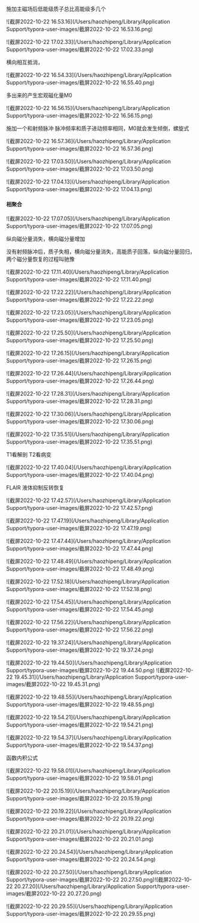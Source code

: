 

施加主磁场后低能级质子总比高能级多几个

![截屏2022-10-22 16.53.16](/Users/haozhipeng/Library/Application Support/typora-user-images/截屏2022-10-22 16.53.16.png)

![截屏2022-10-22 17.02.33](/Users/haozhipeng/Library/Application Support/typora-user-images/截屏2022-10-22 17.02.33.png)

横向相互抵消，  

![截屏2022-10-22 16.54.33](/Users/haozhipeng/Library/Application Support/typora-user-images/截屏2022-10-22 16.55.40.png)

多出来的产生宏观磁化量M0

![截屏2022-10-22 16.56.15](/Users/haozhipeng/Library/Application Support/typora-user-images/截屏2022-10-22 16.56.15.png)



 施加一个和射频脉冲 脉冲频率和质子进动频率相同，M0就会发生倾倒，螺旋式

![截屏2022-10-22 16.57.36](/Users/haozhipeng/Library/Application Support/typora-user-images/截屏2022-10-22 16.57.36.png)





![截屏2022-10-22 17.03.50](/Users/haozhipeng/Library/Application Support/typora-user-images/截屏2022-10-22 17.03.50.png)

![截屏2022-10-22 17.04.13](/Users/haozhipeng/Library/Application Support/typora-user-images/截屏2022-10-22 17.04.13.png)

 

#### 相聚合

![截屏2022-10-22 17.07.05](/Users/haozhipeng/Library/Application Support/typora-user-images/截屏2022-10-22 17.07.05.png)

纵向磁分量消失，横向磁分量增加



没有射频脉冲后，质子失相，横向磁分量消失，高能质子回落，纵向磁分量回归，两个磁分量恢复的过程叫驰豫

![截屏2022-10-22 17.11.40](/Users/haozhipeng/Library/Application Support/typora-user-images/截屏2022-10-22 17.11.40.png)



![截屏2022-10-22 17.22.22](/Users/haozhipeng/Library/Application Support/typora-user-images/截屏2022-10-22 17.22.22.png)

 ![截屏2022-10-22 17.23.05](/Users/haozhipeng/Library/Application Support/typora-user-images/截屏2022-10-22 17.23.05.png)

 ![截屏2022-10-22 17.25.50](/Users/haozhipeng/Library/Application Support/typora-user-images/截屏2022-10-22 17.25.50.png)

 ![截屏2022-10-22 17.26.15](/Users/haozhipeng/Library/Application Support/typora-user-images/截屏2022-10-22 17.26.15.png)

![截屏2022-10-22 17.26.44](/Users/haozhipeng/Library/Application Support/typora-user-images/截屏2022-10-22 17.26.44.png)

 ![截屏2022-10-22 17.28.31](/Users/haozhipeng/Library/Application Support/typora-user-images/截屏2022-10-22 17.28.31.png)

![截屏2022-10-22 17.30.06](/Users/haozhipeng/Library/Application Support/typora-user-images/截屏2022-10-22 17.30.06.png)





![截屏2022-10-22 17.35.51](/Users/haozhipeng/Library/Application Support/typora-user-images/截屏2022-10-22 17.35.51.png)



T1看解剖 T2看病变

![截屏2022-10-22 17.40.04](/Users/haozhipeng/Library/Application Support/typora-user-images/截屏2022-10-22 17.40.04.png)



FLAIR 液体抑制反转恢复

![截屏2022-10-22 17.42.57](/Users/haozhipeng/Library/Application Support/typora-user-images/截屏2022-10-22 17.42.57.png)

![截屏2022-10-22 17.47.19](/Users/haozhipeng/Library/Application Support/typora-user-images/截屏2022-10-22 17.47.19.png)

![截屏2022-10-22 17.47.44](/Users/haozhipeng/Library/Application Support/typora-user-images/截屏2022-10-22 17.47.44.png)

![截屏2022-10-22 17.48.49](/Users/haozhipeng/Library/Application Support/typora-user-images/截屏2022-10-22 17.48.49.png)



![截屏2022-10-22 17.52.18](/Users/haozhipeng/Library/Application Support/typora-user-images/截屏2022-10-22 17.52.18.png)

 ![截屏2022-10-22 17.54.45](/Users/haozhipeng/Library/Application Support/typora-user-images/截屏2022-10-22 17.54.45.png)

 ![截屏2022-10-22 17.56.22](/Users/haozhipeng/Library/Application Support/typora-user-images/截屏2022-10-22 17.56.22.png)





![截屏2022-10-22 19.37.24](/Users/haozhipeng/Library/Application Support/typora-user-images/截屏2022-10-22 19.37.24.png)



![截屏2022-10-22 19.44.50](/Users/haozhipeng/Library/Application Support/typora-user-images/截屏2022-10-22 19.44.50.png) ![截屏2022-10-22 19.45.31](/Users/haozhipeng/Library/Application Support/typora-user-images/截屏2022-10-22 19.45.31.png)





![截屏2022-10-22 19.48.55](/Users/haozhipeng/Library/Application Support/typora-user-images/截屏2022-10-22 19.48.55.png)

 





![截屏2022-10-22 19.54.21](/Users/haozhipeng/Library/Application Support/typora-user-images/截屏2022-10-22 19.54.21.png)

 ![截屏2022-10-22 19.54.37](/Users/haozhipeng/Library/Application Support/typora-user-images/截屏2022-10-22 19.54.37.png)

函数内积公式

![截屏2022-10-22 19.58.01](/Users/haozhipeng/Library/Application Support/typora-user-images/截屏2022-10-22 19.58.01.png)

 

![截屏2022-10-22 20.15.19](/Users/haozhipeng/Library/Application Support/typora-user-images/截屏2022-10-22 20.15.19.png)

![截屏2022-10-22 20.19.22](/Users/haozhipeng/Library/Application Support/typora-user-images/截屏2022-10-22 20.19.22.png)



![截屏2022-10-22 20.21.01](/Users/haozhipeng/Library/Application Support/typora-user-images/截屏2022-10-22 20.21.01.png)

 

![截屏2022-10-22 20.24.54](/Users/haozhipeng/Library/Application Support/typora-user-images/截屏2022-10-22 20.24.54.png)

 ![截屏2022-10-22 20.27.50](/Users/haozhipeng/Library/Application Support/typora-user-images/截屏2022-10-22 20.27.50.png)![截屏2022-10-22 20.27.20](/Users/haozhipeng/Library/Application Support/typora-user-images/截屏2022-10-22 20.27.20.png) 

![截屏2022-10-22 20.29.55](/Users/haozhipeng/Library/Application Support/typora-user-images/截屏2022-10-22 20.29.55.png)

 